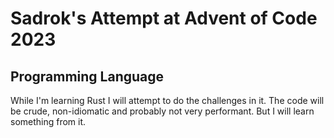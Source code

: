 # Sadrok's Attempt at Advent of Code 2023

## Programming Language

While I'm learning Rust I will attempt to do the challenges in it. The code will be crude, non-idiomatic and probably not very performant. But I will learn something from it.
